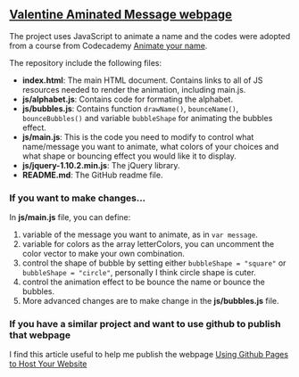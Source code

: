 ## [Valentine Aminated Message webpage](http://chrissiexyz.github.io/valentine/)

The project uses JavaScript to animate a name and the codes were adopted from a course from Codecademy [Animate your name](https://www.codecademy.com/courses/animate-your-name/0/1).  

The repository include the following files:

* **index.html**: The main HTML document. Contains links to all of JS resources needed to render the animation, including main.js.
* **js/alphabet.js**: Contains code for formating the alphabet.
* **js/bubbles.js**: Contains function `drawName()`, `bounceName()`, `bounceBubbles()` and variable `bubbleShape` for animating the bubbles effect. 
* **js/main.js**: This is the code you need to modify to control what name/message you want to animate, what colors of your choices and what shape or bouncing effect you would like it to display.
* **js/jquery-1.10.2.min.js**: The jQuery library.
* **README.md**: The GitHub readme file.

### If you want to make changes...

In **js/main.js** file, you can define:

1.  variable of the message you want to animate, as in `var message`.
2.  variable for colors as the array letterColors, you can uncomment the color vector to make your own combination.
3.  control the shape of bubble by setting either `bubbleShape = "square"` or `bubbleShape = "circle"`, personally I think circle shape is cuter. 
4.  control the animation effect to be bounce the name or bounce the bubbles.
5.  More advanced changes are to make change in the **js/bubbles.js** file.

### If you have a similar project and want to use github to publish that webpage

I find this article useful to help me publish the webpage [Using Github Pages to Host Your Website](http://blog.teamtreehouse.com/using-github-pages-to-host-your-website)



